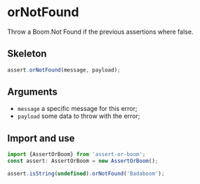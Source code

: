 # orNotFound

Throw a Boom.Not Found if the previous assertions where false.

## Skeleton

```ts
assert.orNotFound(message, payload);
```

## Arguments

- `message` a specific message for this error;
- `payload` some data to throw with the error;

## Import and use

```ts
import {AssertOrBoom} from 'assert-or-boom';
const assert: AssertOrBoom = new AssertOrBoom();

assert.isString(undefined).orNotFound('Badaboom');
```
